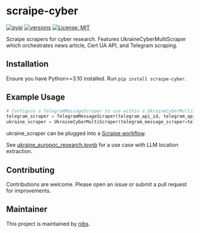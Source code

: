 # scraipe-cyber
[![pypi](https://img.shields.io/pypi/v/scraipe-cyber.svg)](https://pypi.python.org/pypi/scraipe-cyber)
[![versions](https://img.shields.io/pypi/pyversions/scraipe-cyber.svg)](https://github.com/SnpM/scraipe-cyber)
[![License: MIT](https://img.shields.io/badge/License-MIT-yellow.svg)](https://github.com/SnpM/scraipe-cyber/blob/main/LICENSE)

Scraipe scrapers for cyber research. Features UkraineCyberMultiScraper which orchestrates news article, Cert UA API, and Telegram scraping.

## Installation

Ensure you have Python>=3.10 installed. Run `pip install scraipe-cyber`.

## Example Usage

```python
# Configure a TelegramMessageScraper to use within a UkraineCyberMultiScraper
telegram_scraper = TelegramMessageScraper(telegram_api_id, telegram_api_hash, telegram_phone_number, session_name="my_session")
ukraine_scraper = UkraineCyberMultiScraper(telegram_message_scraper=telegram_scraper)
```

ukraine_scraper can be plugged into a [Scraipe workflow](UkraineCyberMultiScraper).

See [ukraine_europoc_research.ipynb](./example/ukraine_europoc_research.ipynb) for a use case with LLM location extraction.

## Contributing

Contributions are welcome. Please open an issue or submit a pull request for improvements.

## Maintainer

This project is maintained by [nibs](https://github.com/SnpM).